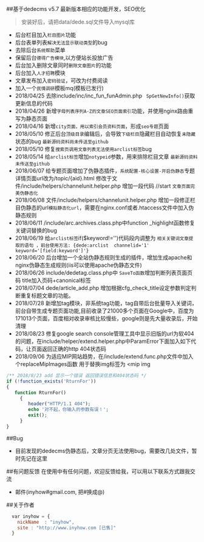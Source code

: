 ##基于dedecms v5.7 最新版本相应的功能开发，SEO优化

> 安装好后，请把data/dede.sql文件导入mysql库
* 后台栏目加入`栏目图片`功能
* 后台表单列表`解决无法显示联动类型`的bug
* 去除后台`系统帮助`菜单
* 保留后台`德得广告模块`,以方便站长投放广告
* 后台加入删除文章同时`删除文章图片`的功能
* 后台加入`人才招聘`模块
* 文章发布加入`密码验证`，可改为付费阅读
* 加入一个`民情调研`模板mq(模板已发行)
* 2018/04/25 去除include/inc/inc_fun_funAdmin.php ` SpGetNewInfo()`获取更新信息的代码
* 2018/04/26 新增`字母列表序列A-Z的文章SEO页面索引`功能，并使用nginx路由重写为静态页面
* 2018/04/16 新增`city页面，用以索引会员资料页面`，形成`seo专题`页面 
* 2018/05/10 修正后台`顶级目录`编辑后，会导致`下级栏目`隐藏栏目自动恢复`未隐藏`状态的bug `最新源码资料尚未传送至github`
* 2018/05/10 修复`搜索页调用文章列表无法使用arclist标签`bug  
* 2018/05/14 给`arclist标签`增加`notypeid`参数，用来排除栏目文章  `最新源码资料未传送至github`
* 2018/06/07 给专题页面增加了伪静态插件，`系统配置-核心设置-开启伪静态`专题详情页面url改为/topic/{aid}.html 修改于文件/include/helpers/channelunit.helper.php   增加一段代码 //start `文章页面完美伪静态化`
* 2018/06/08 文件/include/helpers/channelunit.helper.php   增加一段修正栏目伪静态的url`模拟静态化url`，需要在nginx.conf或者.htaccess文件中加入伪静态规则
* 2018/06/11 /include/arc.archives.class.php中function _highlight函数修复关键词替换的bug
* 2018/06/19 给`arclist标签`if($keyword!='')代码段内调整为 `相关关键词文章提取的语句 ，前台使用方法: {dede:arclist  channelid='1' keyword='[field:keyword']'}`
* 2018/06/20 后台增加一个全站伪静态规则生成的插件，增加生成apache和nginx伪静态生成规则(iis可以使用apache伪静态文件)
* 2018/06/26 include/dedetag.class.php中 `SaveTo函数`增加判断列表页面页码 title加入页码+canonical标签
* 2018/07/04 dede/article_add.php 增加根据cfg_check_title设定参数判定判断重复标题文章的功能。
* 2018/07/28 新增加tag模块，非系统tag功能，tag自带后台批量导入关键词，前台自带生成专题页面功能,目前收录了21000多个页面在Google中，百度为171013个页面，百度相对收录审核比较慢些，google则是先大量收录后，开始清理
* 2018/08/23 修复google search console管理工具中显示旧版的url为软404的问题，在include/helper/extend.helper.php中ParamError下面加入如下代码，让页面返回正确的http 404状态码
* 2018/09/06 为适应MIP网站趋势，在/include/extend.func.php文件中加入个replaceMipImages函数 用于替换img标签为 <mip img

```php
/** 2018/8/23 add 显示一个错误 返回错误信息和404状态码 */
if (!function_exists('RturnFor'))
{
   function RturnFor()
     {
        header("HTTP/1.1 404");
        echo '对不起，你输入的参数有误！';
        exit();
     }
}
```
##Bug

* 目前发现的dedecms伪静态后，文章分页无法使用bug，需要改几处文件，暂时先记在这里

##有问题反馈
在使用中有任何问题，欢迎反馈给我，可以用以下联系方式跟我交流

* 邮件(inyhow#gmail.com, 把#换成@)

##关于作者

```javascript
  var inyhow = {
    nickName  : "inyhow",
    site : "http://www.inyhow.com [已售]"
  }
